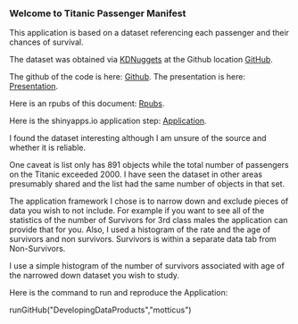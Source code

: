 ### Welcome to Titanic Passenger Manifest

This application is based on a dataset referencing each passenger and their chances of survival.  

The dataset was obtained via [KDNuggets](http://www.kdnuggets.com/datasets/index.html) at the Github location [GitHub](https://github.com/caesar0301/awesome-public-datasets/blob/master/Datasets/titanic.csv.zip).

The github of the code is here: [Github](https://github.com/motticus/DevelopingDataProducts).
The presentation is here: [Presentation](http://motticus.github.io/DevelopingDataProducts/TitanicStudy.html#/).

Here is an rpubs of this document: [Rpubs](http://rpubs.com/motticus/TitanicStudy).

Here is the shinyapps.io application step: [Application](https://zagnut.shinyapps.io/DataProducts).

I found the dataset interesting although I am unsure of the source and whether it is reliable.  

One caveat is list only has 891 objects while the total number of passengers on the Titanic exceeded 2000.  I have seen the dataset in other areas presumably shared and the list had the same number of objects in that set.  

The application framework I chose is to narrow down and exclude pieces of data you wish to not include.  For example if you want to see all of the statistics of the number of Survivors for 3rd class males the application can provide that for you.  Also, I used a histogram of the rate and the age of survivors and non survivors.  Survivors is within a separate data tab from Non-Survivors. 

I use a simple histogram of the number of survivors associated with age of the narrowed down dataset you wish to study. 



Here is the command to run and reproduce the Application:

runGitHub("DevelopingDataProducts","motticus")